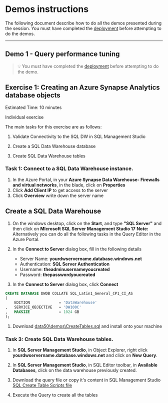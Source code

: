 # Demos instructions

The following document describe how to do all the demos presented during the session. You must have completed the [deployment](../deployment/README.md) before attempting to do the demos.

---

## Demo 1 - Query performance tuning 

> 💡 You must have completed the [deployment](../deployment/README.md) before attempting to do the demo.



## Exercise 1: Creating an Azure Synapse Analytics database objects

Estimated Time: 10 minutes

Individual exercise

The main tasks for this exercise are as follows:

1. Validate Connectivity to the SQL DW in SQL Management Studio

1. Create a SQL Data Warehouse database

1. Create SQL Data Warehouse tables

  
### Task 1: Connect to a SQL Data Warehouse instance.

1. In the Azure Portal, in your **Azure Synapse Data Warehouse- Firewalls and virtual networks**, in the blade, click on **Properties**
1. Click **Add Client IP** to get access to the server
1. Click **Overview** write down the server name

## Create a SQL Data Warehouse

1. On the windows desktop, click on the **Start**, and type **"SQL Server"** and then click on **MIcrosoft SQL Server Management Studio 17**
**Note:** Alternatively you can do all the following tasks in the Query Editor in the Azure Portal.

1. In the **Connect to Server** dialog box, fill in the following details
    - Server Name: **yourdwservername.database.windows.net**
    - Authentication: **SQL Server Authentication**
    - Username: **theadminusernameyoucreated**
    - Password: **thepasswordyoucreated**

1. In the **Connect to Server** dialog box, click **Connect** 

```SQL
CREATE DATABASE DWDB COLLATE SQL_Latin1_General_CP1_CI_AS
(
    EDITION             = 'DataWarehouse'
,   SERVICE_OBJECTIVE   = 'DW100C'
,   MAXSIZE             = 1024 GB
);
```

1. Download [data50\demos\CreateTables.sql](https://raw.githubusercontent.com/microsoft/ignite-learning-paths-training-data/master/data50/demos/CreateTables.sql) and install onto your machine

### Task 3: Create SQL Data Warehouse tables.

1. In **SQL Server Management Studio**, in Object Explorer, right click **yourdwservername.database.windows.net** and click on **New Query**.

1. In **SQL Server Management Studio**, in SQL Editor toolbar, in **Available Databases**, click on the data warehouse previously created.
1. Download the query file or copy it's content in SQL Management Studio [SQL Create Table Scripts file](../demos/CreateTables.sql)
1. Execute the Query to create all the tables

